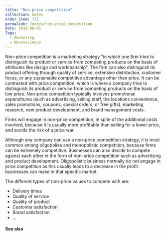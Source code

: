 ```yaml
---
title: "Non-price competition"
collection: notes
order_item: 172
permalink: /notes/non-price_competition
date: 2016-06-01
Tags:
  - Marketing
  - Neuroscience
---
```


Non-price competition is a marketing strategy "in which one firm tries to distinguish its product or service from competing products on the basis of attributes like design and workmanship". The firm can also distinguish its product offering through quality of service, extensive distribution, customer focus, or any sustainable competitive advantage other than price. It can be contrasted with price competition, which is where a company tries to distinguish its product or service from competing products on the basis of low price. Non-price competition typically involves promotional expenditures (such as advertising, selling staff, the locations convenience, sales promotions, coupons, special orders, or free gifts), marketing research, new product development, and brand management costs.

Firms will engage in non-price competition, in spite of the additional costs involved, because it is usually more profitable than selling for a lower price, and avoids the risk of a price war.

Although any company can use a non-price competition strategy, it is most common among oligopolies and monopolistic competition, because firms can be extremely competitive. Businesses can also decide to compete against each other in the form of non-price competition such as advertising and product development. Oligopolistic business normally do not engage in price competition as this usually leads to a decrease in the profit businesses can make in that specific market.


The different types of non-price values to compete with are:
* Delivery times
* Quality of service
* Quality of product
* Customer satisfaction
* Brand satisfaction
* ...


#### See also









